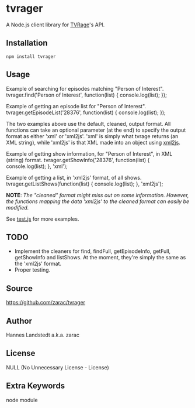 # tvrager
A Node.js client library for [TVRage](http://www.tvrage.com)'s API.


## Installation
    npm install tvrager


## Usage
Example of searching for episodes matching "Person of Interest".
    tvrager.find('Person of Interest', function(list) {
        console.log(list);
    });

Example of getting an episode list for "Person of Interest".
    tvrager.getEpisodeList('28376', function(list) {
        console.log(list);
    });

The two examples above use the default, cleaned, output format. All functions
can take an optional parameter (at the end) to specify the output format as
either 'xml' or 'xml2js'. 'xml' is simply what tvrage returns (an XML string),
while 'xml2js' is that XML made into an object using [xml2js][].

Example of getting show information, for "Person of Interest", in XML (string)
format.
    tvrager.getShowInfo('28376', function(list) {
        console.log(list);
    }, 'xml');

Example of getting a list, in 'xml2js' format, of all shows. 
    tvrager.getListShows(function(list) {
        console.log(list);
    }, 'xml2js');

__NOTE__: _The "cleaned" format might miss out on some information. However,
the functions mapping the data 'xml2js' to the cleaned format can easily be
modified._

See [test.js](test.js) for more examples.


## TODO
* Implement the cleaners for find, findFull, getEpisodeInfo, getFull,
  getShowInfo and listShows. At the moment, they're simply the same as
  the 'xml2js' format.
* Proper testing.


## Source
https://github.com/zarac/tvrager


## Author
Hannes Landstedt a.k.a. zarac


## License
NULL (No Unnecessary License - License)


## Extra Keywords
node module


[xml2js]: https://github.com/Leonidas-from-XIV/node-xml2js 

